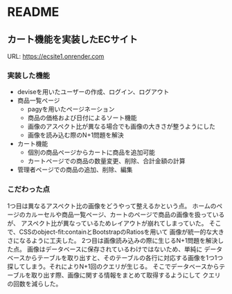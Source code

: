 # README
## カート機能を実装したECサイト
URL: https://ecsite1.onrender.com

### 実装した機能
- deviseを用いたユーザーの作成、ログイン、ログアウト
- 商品一覧ページ
  - pagyを用いたページネーション
  - 商品の価格および日付によるソート機能
  - 画像のアスペクト比が異なる場合でも画像の大きさが整うようにした
  - 画像を読み込む際のN+1問題を解決
- カート機能
  - 個別の商品ページからカートに商品を追加可能
  - カートページでの商品の数量変更、削除、合計金額の計算
- 管理者ページでの商品の追加、削除、編集


### こだわった点
 1つ目は異なるアスペクト比の画像をどうやって整えるかという点。
ホームのページのカルーセルや商品一覧ページ、カートのページで商品の画像を扱っているが、
アスペクト比が異なっているためレイアウトが崩れてしまっていた。
そこで、CSSのobject-fit:containとBootstrapのRatiosを用いて
画像が統一的な大きさになるように工夫した。
2つ目は画像読み込みの際に生じるN+1問題を解決した点。
画像はデータベースに保存されているわけではないため、単純に
データベースからテーブルを取り出すと、そのテーブルの各行に対応する画像を1つ1つ
探してしまう。それによりN+1回のクエリが生じる。
そこでデータベースからテーブルを取り出す際、画像に関する情報をまとめて取得するようにして
クエリの回数を減らした。


